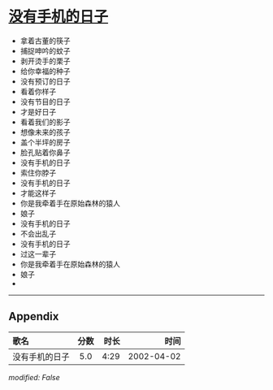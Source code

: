 # [没有手机的日子](https://music.163.com/song?id=67069)

* 拿着古董的筷子
* 捕捉呻吟的蚊子
* 剥开烫手的栗子
* 给你幸福的种子
* 没有预订的日子
* 看着你样子
* 没有节目的日子
* 才是好日子
* 看着我们的影子
* 想像未来的孩子
* 盖个半坪的房子
* 脸孔贴着你鼻子
* 没有手机的日子
* 索住你脖子
* 没有手机的日子
* 才能这样子
* 你是我牵着手在原始森林的猿人
* 娘子
* 没有手机的日子
* 不会出乱子
* 没有手机的日子
* 过这一辈子
* 你是我牵着手在原始森林的猿人
* 娘子
* 


---

## Appendix

|歌名|分数|时长|时间|
|:---|:---:|---:|---:|
|没有手机的日子|5.0|4:29|2002-04-02

*modified: False*